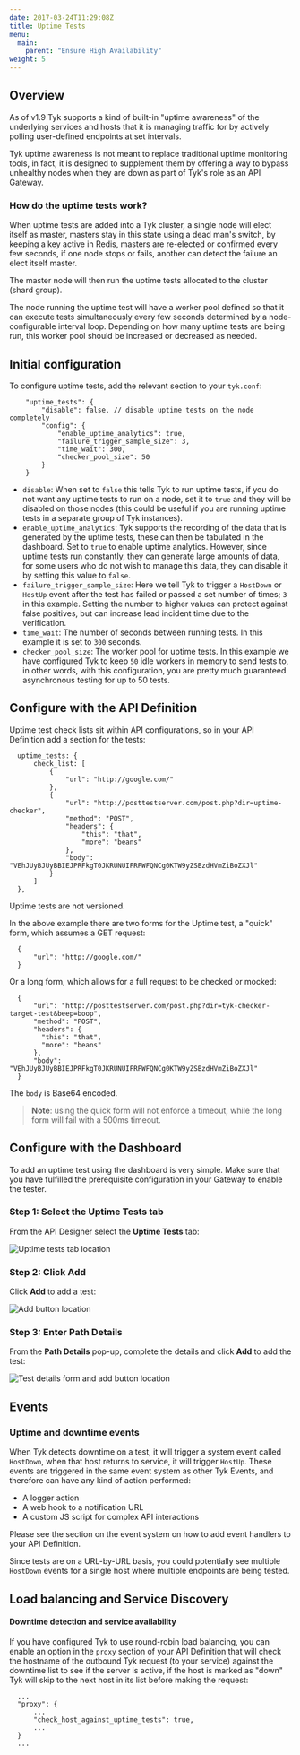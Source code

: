 ```yaml
---
date: 2017-03-24T11:29:08Z
title: Uptime Tests
menu:
  main:
    parent: "Ensure High Availability"
weight: 5 
---
```


## <a name="overview"></a> Overview

As of v1.9 Tyk supports a kind of built-in "uptime awareness" of the underlying services and hosts that it is managing traffic for by actively polling user-defined endpoints at set intervals.

Tyk uptime awareness is not meant to replace traditional uptime monitoring tools, in fact, it is designed to supplement them by offering a way to bypass unhealthy nodes when they are down as part of Tyk's role as an API Gateway.

### How do the uptime tests work?

When uptime tests are added into a Tyk cluster, a single node will elect itself as master, masters stay in this state using a dead man's switch, by keeping a key active in Redis, masters are re-elected or confirmed every few seconds, if one node stops or fails, another can detect the failure an elect itself master.

The master node will then run the uptime tests allocated to the cluster (shard group).

The node running the uptime test will have a worker pool defined so that it can execute tests simultaneously every few seconds determined by a node-configurable interval loop. Depending on how many uptime tests are being run, this worker pool should be increased or decreased as needed.

## <a name="initial-configuration"></a> Initial configuration

To configure uptime tests, add the relevant section to your `tyk.conf`:

```{.copyWrapper}
    "uptime_tests": {
        "disable": false, // disable uptime tests on the node completely
        "config": {
            "enable_uptime_analytics": true,
            "failure_trigger_sample_size": 3,
            "time_wait": 300,
            "checker_pool_size": 50
        }
    }
```

*   `disable`: When set to `false` this tells Tyk to run uptime tests, if you do not want any uptime tests to run on a node, set it to `true` and they will be disabled on those nodes (this could be useful if you are running uptime tests in a separate group of Tyk instances).
*   `enable_uptime_analytics`: Tyk supports the recording of the data that is generated by the uptime tests, these can then be tabulated in the dashboard. Set to `true` to enable uptime analytics. However, since uptime tests run constantly, they can generate large amounts of data, for some users who do not wish to manage this data, they can disable it by setting this value to `false`.
*   `failure_trigger_sample_size`: Here we tell Tyk to trigger a `HostDown` or `HostUp` event after the test has failed or passed a set number of times; `3` in this example. Setting the number to higher values can protect against false positives, but can increase lead incident time due to the verification.
*   `time_wait`: The number of seconds between running tests. In this example it is set to `300` seconds.
*   `checker_pool_size`: The worker pool for uptime tests. In this example we have configured Tyk to keep `50` idle workers in memory to send tests to, in other words, with this configuration, you are pretty much guaranteed asynchronous testing for up to 50 tests.

## <a name="configuration-with-api"></a> Configure with the API Definition

Uptime test check lists sit within API configurations, so in your API Definition add a section for the tests:

```{.copyWrapper}
  uptime_tests: {
      check_list: [
          {
              "url": "http://google.com/"
          },
          {
              "url": "http://posttestserver.com/post.php?dir=uptime-checker",
              "method": "POST",
              "headers": {
                  "this": "that",
                  "more": "beans"
              },
              "body": "VEhJUyBJUyBBIEJPRFkgT0JKRUNUIFRFWFQNCg0KTW9yZSBzdHVmZiBoZXJl"
          }
      ]
  },
```

Uptime tests are not versioned.

In the above example there are two forms for the Uptime test, a "quick" form, which assumes a GET request:

```
  {
      "url": "http://google.com/"
  }
```

Or a long form, which allows for a full request to be checked or mocked:

```
  {
      "url": "http://posttestserver.com/post.php?dir=tyk-checker-target-test&beep=boop",
      "method": "POST",
      "headers": {
        "this": "that",
        "more": "beans"
      },
      "body": "VEhJUyBJUyBBIEJPRFkgT0JKRUNUIFRFWFQNCg0KTW9yZSBzdHVmZiBoZXJl"
  }
```

The `body` is Base64 encoded.

> **Note**: using the quick form will not enforce a timeout, while the long form will fail with a 500ms timeout.

## <a name="configuration-with-dashboard"></a>Configure with the Dashboard

To add an uptime test using the dashboard is very simple. Make sure that you have fulfilled the prerequisite configuration in your Gateway to enable the tester.

### Step 1: Select the Uptime Tests tab

From the API Designer select the **Uptime Tests** tab:

![Uptime tests tab location][1]

### Step 2: Click Add

Click **Add** to add a test:

![Add button location][2]

### Step 3: Enter Path Details

From the **Path Details** pop-up, complete the details and click **Add** to add the test:

![Test details form and add button location][3]

## <a name="events"></a> Events

### Uptime and downtime events

When Tyk detects downtime on a test, it will trigger a system event called `HostDown`, when that host returns to service, it will trigger `HostUp`. These events are triggered in the same event system as other Tyk Events, and therefore can have any kind of action performed:

*   A logger action
*   A web hook to a notification URL
*   A custom JS script for complex API interactions

Please see the section on the event system on how to add event handlers to your API Definition.

Since tests are on a URL-by-URL basis, you could potentially see multiple `HostDown` events for a single host where multiple endpoints are being tested.

## <a name="load-balancing-and-service-discovery"></a> Load balancing and Service Discovery

#### Downtime detection and service availability

If you have configured Tyk to use round-robin load balancing, you can enable an option in the `proxy` section of your API Definition that will check the hostname of the outbound Tyk request (to your service) against the downtime list to see if the server is active, if the host is marked as "down" Tyk will skip to the next host in its list before making the request:

```
  ...
  "proxy": {
      ...
      "check_host_against_uptime_tests": true,
      ...
  }
  ...
```

[1]: /docs/img/dashboard/system-management/uptime_tests_2.5.png
[2]: /docs/img/dashboard/system-management/add_uptime_2.5.png
[3]: /docs/img/dashboard/system-management/uptime_paths_2.5.png


